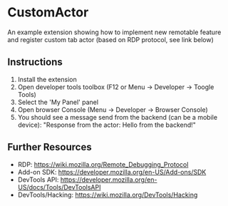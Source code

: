 CustomActor
===========
An example extension showing how to implement new remotable feature
and register custom tab actor (based on RDP protocol, see link below)

Instructions
------------
1. Install the extension
2. Open developer tools toolbox (F12 or Menu -> Developer -> Toogle Tools)
3. Select the 'My Panel' panel
4. Open browser Console (Menu -> Developer -> Browser Console)
5. You should see a message send from the backend (can be a mobile device):
"Response from the actor: Hello from the backend!"

Further Resources
-----------------
* RDP: https://wiki.mozilla.org/Remote_Debugging_Protocol
* Add-on SDK: https://developer.mozilla.org/en-US/Add-ons/SDK
* DevTools API: https://developer.mozilla.org/en-US/docs/Tools/DevToolsAPI
* DevTools/Hacking: https://wiki.mozilla.org/DevTools/Hacking
